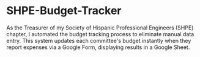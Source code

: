 # SHPE-Budget-Tracker

As the Treasurer of my Society of Hispanic Professional Engineers (SHPE) chapter, I automated the budget tracking process to eliminate manual data entry. This system updates each committee's budget instantly when they report expenses via a Google Form, displaying results in a Google Sheet.
